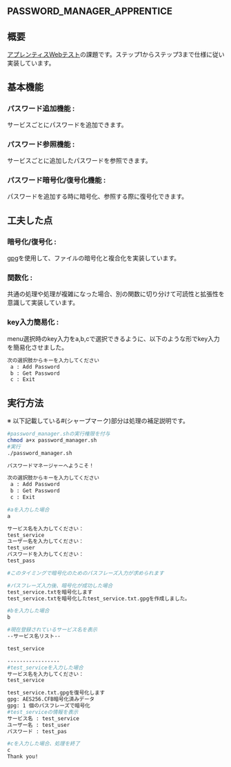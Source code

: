 ## PASSWORD_MANAGER_APPRENTICE
## 概要
  [アプレンティスWebテスト](https://github.com/APPRENTICE-jp/apprentice-challenge/blob/main/quest/linux/PASSWORD_MANAGER.md)の課題です。ステップ1からステップ3まで仕様に従い実装しています。

## 基本機能
### パスワード追加機能 :
サービスごとにパスワードを追加できます。

### パスワード参照機能 :
サービスごとに追加したパスワードを参照できます。

### パスワード暗号化/復号化機能 :
パスワードを追加する時に暗号化、参照する際に復号化できます。

## 工夫した点
### 暗号化/復号化 : 
[gpg](https://gnupg.org/documentation/manuals/gnupg24/gpg.1.html)を使用して、ファイルの暗号化と複合化を実装しています。

### 関数化 : 
共通の処理や処理が複雑になった場合、別の関数に切り分けて可読性と拡張性を意識して実装しています。

### key入力簡易化 :
menu選択時のkey入力をa,b,cで選択できるように、以下のような形でkey入力を簡易化させました。
```sh
次の選択肢からキーを入力してください
 a : Add Password
 b : Get Password
 c : Exit
```

## 実行方法
※ 以下記載している#(シャープマーク)部分は処理の補足説明です。
```sh
#password_manager.shの実行権限を付与
chmod a+x password_manager.sh
#実行
./password_manager.sh

パスワードマネージャーへようこそ！

次の選択肢からキーを入力してください
 a : Add Password
 b : Get Password
 c : Exit

#aを入力した場合
a

サービス名を入力してください：
test_service
ユーザー名を入力してください：
test_user
パスワードを入力してください：
test_pass

#このタイミングで暗号化のためのパスフレーズ入力が求められます

#パスフレーズ入力後、暗号化が成功した場合
test_service.txtを暗号化します
test_service.txtを暗号化したtest_service.txt.gpgを作成しました。

#bを入力した場合
b

#現在登録されているサービス名を表示
--サービス名リスト--

test_service

-----------------
#test_serviceを入力した場合
サービス名を入力してください：
test_service

test_service.txt.gpgを復号化します
gpg: AES256.CFB暗号化済みデータ
gpg: 1 個のパスフレーズで暗号化
#test_serviceの情報を表示
サービス名 : test_service
ユーザー名 : test_user
パスワード : test_pas

#cを入力した場合、処理を終了
c
Thank you!
```
